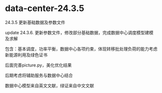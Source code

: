 # data-center-24.3.5

24.3.5 更新基础数据及参数文件

update 24.3.6. 更新参数文件，修改部分基础数据，完成数据中心调度模型建模及求解

包含：基本调度，功率平衡，数据中心各项约束，体现转移批处理负荷的能力考虑新能源利用及绿色证书

后面完善picture.py，美化优化结果

后期考虑将辅助服务与数据中心结合

数据中心模型来自英文文献，绿证来自中文文献
